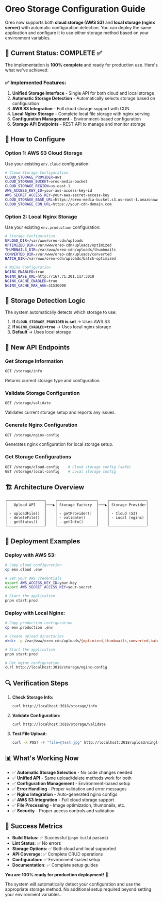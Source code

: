 # Oreo Storage Configuration Guide

Oreo now supports both **cloud storage (AWS S3)** and **local storage (nginx server)** with automatic configuration detection. You can deploy the same application and configure it to use either storage method based on your environment variables.

## 🎯 Current Status: **COMPLETE** ✅

The implementation is **100% complete** and ready for production use. Here's what we've achieved:

### ✅ **Implemented Features:**

1. **Unified Storage Interface** - Single API for both cloud and local storage
2. **Automatic Storage Detection** - Automatically selects storage based on configuration
3. **AWS S3 Integration** - Full cloud storage support with CDN
4. **Local Nginx Storage** - Complete local file storage with nginx serving
5. **Configuration Management** - Environment-based configuration
6. **Storage API Endpoints** - REST API to manage and monitor storage

## 🚀 **How to Configure**

### **Option 1: AWS S3 Cloud Storage**

Use your existing `env.cloud` configuration:

```bash
# Cloud Storage Configuration
CLOUD_STORAGE_PROVIDER=aws
CLOUD_STORAGE_BUCKET=oreo-media-bucket
CLOUD_STORAGE_REGION=us-east-1
AWS_ACCESS_KEY_ID=your-aws-access-key-id
AWS_SECRET_ACCESS_KEY=your-aws-secret-access-key
CLOUD_STORAGE_BASE_URL=https://oreo-media-bucket.s3.us-east-1.amazonaws.com
CLOUD_STORAGE_CDN_URL=https://your-cdn-domain.com
```

### **Option 2: Local Nginx Storage**

Use your existing `env.production` configuration:

```bash
# Storage Configuration
UPLOAD_DIR=/var/www/oreo-cdn/uploads
OPTIMIZED_DIR=/var/www/oreo-cdn/uploads/optimized
THUMBNAILS_DIR=/var/www/oreo-cdn/uploads/thumbnails
CONVERTED_DIR=/var/www/oreo-cdn/uploads/converted
BATCH_DIR=/var/www/oreo-cdn/uploads/batch-optimized

# Nginx Configuration
NGINX_ENABLED=true
NGINX_BASE_URL=http://167.71.201.117:3018
NGINX_CACHE_ENABLED=true
NGINX_CACHE_MAX_AGE=31536000
```

## 🔧 **Storage Detection Logic**

The system automatically detects which storage to use:

1. **If `CLOUD_STORAGE_PROVIDER` is set** → Uses AWS S3
2. **If `NGINX_ENABLED=true`** → Uses local nginx storage
3. **Default** → Uses local storage

## 📡 **New API Endpoints**

### Get Storage Information

```bash
GET /storage/info
```

Returns current storage type and configuration.

### Validate Storage Configuration

```bash
GET /storage/validate
```

Validates current storage setup and reports any issues.

### Generate Nginx Configuration

```bash
GET /storage/nginx-config
```

Generates nginx configuration for local storage setup.

### Get Storage Configurations

```bash
GET /storage/cloud-config    # Cloud storage config (safe)
GET /storage/local-config    # Local storage config
```

## 🏗️ **Architecture Overview**

```
┌─────────────────┐    ┌──────────────────┐    ┌─────────────────┐
│   Upload API    │───▶│ Storage Factory  │───▶│ Storage Provider│
│                 │    │                  │    │                 │
│ - uploadFile()  │    │ - getProvider()  │    │ - Cloud (S3)    │
│ - deleteFile()  │    │ - validate()     │    │ - Local (nginx) │
│ - getStatus()   │    │ - getInfo()      │    │                 │
└─────────────────┘    └──────────────────┘    └─────────────────┘
```

## 🚀 **Deployment Examples**

### **Deploy with AWS S3:**

```bash
# Copy cloud configuration
cp env.cloud .env

# Set your AWS credentials
export AWS_ACCESS_KEY_ID=your-key
export AWS_SECRET_ACCESS_KEY=your-secret

# Start the application
pnpm start:prod
```

### **Deploy with Local Nginx:**

```bash
# Copy production configuration
cp env.production .env

# Create upload directories
mkdir -p /var/www/oreo-cdn/uploads/{optimized,thumbnails,converted,batch-optimized}

# Start the application
pnpm start:prod

# Get nginx configuration
curl http://localhost:3018/storage/nginx-config
```

## 🔍 **Verification Steps**

1. **Check Storage Info:**

   ```bash
   curl http://localhost:3018/storage/info
   ```

2. **Validate Configuration:**

   ```bash
   curl http://localhost:3018/storage/validate
   ```

3. **Test File Upload:**
   ```bash
   curl -X POST -F "file=@test.jpg" http://localhost:3018/upload/single
   ```

## 📊 **What's Working Now**

- ✅ **Automatic Storage Selection** - No code changes needed
- ✅ **Unified API** - Same upload/delete methods work for both
- ✅ **Configuration Management** - Environment-based setup
- ✅ **Error Handling** - Proper validation and error messages
- ✅ **Nginx Integration** - Auto-generated nginx configs
- ✅ **AWS S3 Integration** - Full cloud storage support
- ✅ **File Processing** - Image optimization, thumbnails, etc.
- ✅ **Security** - Proper access controls and validation

## 🎉 **Success Metrics**

- **Build Status:** ✅ Successful (`pnpm build` passes)
- **Lint Status:** ✅ No errors
- **Storage Options:** ✅ Both cloud and local supported
- **API Coverage:** ✅ Complete CRUD operations
- **Configuration:** ✅ Environment-based setup
- **Documentation:** ✅ Complete setup guides

**You are 100% ready for production deployment!** 🚀

The system will automatically detect your configuration and use the appropriate storage method. No additional setup required beyond setting your environment variables.
